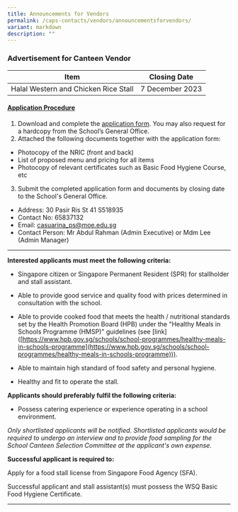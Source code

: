 ```yaml
---
title: Announcements for Vendors
permalink: /caps-contacts/vendors/announcementsforvendors/
variant: markdown
description: ""
---
```

### **Advertisement for Canteen Vendor**



| Item| Closing Date|
| -------- | -------- | 
|Halal Western and Chicken Rice Stall   | 7 December 2023     |



     

 #### <u>Application Procedure</u>

1. Download and complete the [application form](https://drive.google.com/file/d/1QprK1xAHjnbwRZXDvW9MM5S0qT4LmUIS/view?usp=sharing). You may also request for a hardcopy from the School’s General Office.
2. Attached the following documents together with the application form:
* Photocopy of the NRIC (front and back)
* List of proposed menu and pricing for all items
* Photocopy of relevant certificates such as Basic Food Hygiene Course, etc
3.  Submit the completed application form and documents by closing date to the School's General Office.
* Address: 30 Pasir Ris St 41 S518935
* Contact No: 65837132
* Email: casuarina_ps@moe.edu.sg
* Contact Person: Mr Abdul Rahman (Admin Executive) or Mdm Lee (Admin Manager)

---
****Interested applicants must meet the following criteria:****

* Singapore citizen or Singapore Permanent Resident (SPR) for stallholder and stall assistant.

* Able to provide good service and quality food with prices determined in consultation with the school.

* Able to provide cooked food that meets the health / nutritional standards set by the Health Promotion Board (HPB) under the "Healthy Meals in Schools Programme (HMSP)" guidelines (see \[link\]([https://www.hpb.gov.sg/schools/school-programmes/healthy-meals-in-schools-programme](https://www.hpb.gov.sg/schools/school-programmes/healthy-meals-in-schools-programme))).

* Able to maintain high standard of food safety and personal hygiene.

* Healthy and fit to operate the stall.

****Applicants should preferably fulfil the following criteria:****

* Possess catering experience or experience operating in a school environment.

*Only shortlisted applicants will be notified. Shortlisted applicants would be required to undergo an interview and to provide food sampling for the School Canteen Selection Committee at the applicant's own expense.*<br>

****Successful applicant is required to:****

Apply for a food stall license from Singapore Food Agency (SFA).

Successful applicant and stall assistant(s) must possess the WSQ Basic Food Hygiene Certificate. 

---



